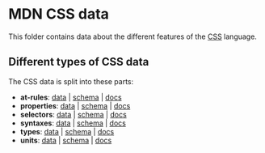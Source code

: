 MDN CSS data
============

This folder contains data about the different features of the [CSS](https://developer.mozilla.org/en-US/docs/Web/CSS) language.

Different types of CSS data
---------------------------

The CSS data is split into these parts:

-   **at-rules**: [data](https://github.com/mdn/data/blob/master/css/at-rules.json) | [schema](https://github.com/mdn/data/blob/master/css/at-rules.schema.json) | [docs](https://github.com/mdn/data/blob/master/css/at-rules.md)
-   **properties**: [data](https://github.com/mdn/data/blob/master/css/properties.json) | [schema](https://github.com/mdn/data/blob/master/css/properties.schema.json) | [docs](https://github.com/mdn/data/blob/master/css/properties.md)
-   **selectors**: [data](https://github.com/mdn/data/blob/master/css/selectors.json) | [schema](https://github.com/mdn/data/blob/master/css/selectors.schema.json) | [docs](https://github.com/mdn/data/blob/master/css/selectors.md)
-   **syntaxes**: [data](https://github.com/mdn/data/blob/master/css/syntaxes.json) | [schema](https://github.com/mdn/data/blob/master/css/syntaxes.schema.json) | [docs](https://github.com/mdn/data/blob/master/css/syntaxes.md)
-   **types**: [data](https://github.com/mdn/data/blob/master/css/types.json) | [schema](https://github.com/mdn/data/blob/master/css/types.schema.json) | [docs](https://github.com/mdn/data/blob/master/css/types.md)
-   **units**: [data](https://github.com/mdn/data/blob/master/css/units.json) | [schema](https://github.com/mdn/data/blob/master/css/units.schema.json) | [docs](https://github.com/mdn/data/blob/master/css/units.md)
